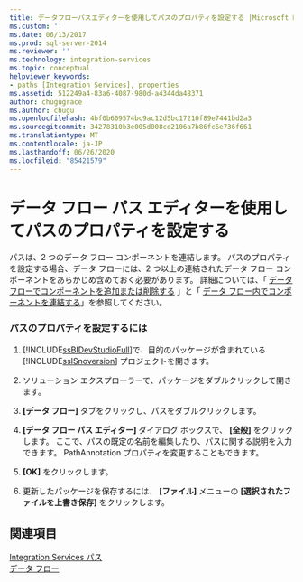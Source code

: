 ```yaml
---
title: データフローパスエディターを使用してパスのプロパティを設定する |Microsoft Docs
ms.custom: ''
ms.date: 06/13/2017
ms.prod: sql-server-2014
ms.reviewer: ''
ms.technology: integration-services
ms.topic: conceptual
helpviewer_keywords:
- paths [Integration Services], properties
ms.assetid: 512249a4-83a6-4087-980d-a4344da48371
author: chugugrace
ms.author: chugu
ms.openlocfilehash: 4bf0b609574bc9ac12d5bc17210f89e7441bd2a3
ms.sourcegitcommit: 34278310b3e005d008cd2106a7b86fc6e736f661
ms.translationtype: MT
ms.contentlocale: ja-JP
ms.lasthandoff: 06/26/2020
ms.locfileid: "85421579"
---
```

# <a name="set-the-properties-of-a-path-by-using-the-data-flow-path-editor"></a>データ フロー パス エディターを使用してパスのプロパティを設定する
  パスは、2 つのデータ フロー コンポーネントを連結します。 パスのプロパティを設定する場合、データ フローには、2 つ以上の連結されたデータ フロー コンポーネントをあらかじめ含めておく必要があります。 詳細については、「 [データ フローでコンポーネントを追加または削除する](data-flow/add-or-delete-a-component-in-a-data-flow.md) 」と「 [データ フロー内でコンポーネントを連結する](data-flow/connect-components-in-a-data-flow.md)」を参照してください。  
  
### <a name="to-set-path-properties"></a>パスのプロパティを設定するには  
  
1.  [!INCLUDE[ssBIDevStudioFull](../includes/ssbidevstudiofull-md.md)]で、目的のパッケージが含まれている [!INCLUDE[ssISnoversion](../includes/ssisnoversion-md.md)] プロジェクトを開きます。  
  
2.  ソリューション エクスプローラーで、パッケージをダブルクリックして開きます。  
  
3.  **[データ フロー]** タブをクリックし、パスをダブルクリックします。  
  
4.  **[データ フロー パス エディター]** ダイアログ ボックスで、 **[全般]** をクリックします。 ここで、パスの既定の名前を編集したり、パスに関する説明を入力できます。 PathAnnotation プロパティを変更することもできます。  
  
5.  **[OK]** をクリックします。  
  
6.  更新したパッケージを保存するには、 **[ファイル]** メニューの **[選択されたファイルを上書き保存]** をクリックします。  
  
## <a name="see-also"></a>関連項目  
 [Integration Services パス](data-flow/integration-services-paths.md)   
 [データ フロー](data-flow/data-flow.md)  
  
  
